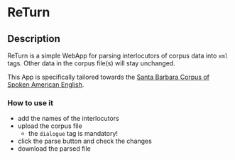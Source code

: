 # ReTurn

## Description
ReTurn is a simple WebApp for parsing interlocutors of corpus data into `xml` tags.
Other data in the corpus file(s) will stay unchanged.

This App is specifically tailored towards the [Santa Barbara Corpus of Spoken American English](https://www.linguistics.ucsb.edu/research/santa-barbara-corpus).  

### How to use it
+ add the names of the interlocutors
+ upload the corpus file
  + the `dialogue` tag is mandatory!
+ click the parse button and check the changes
+ download the parsed file
